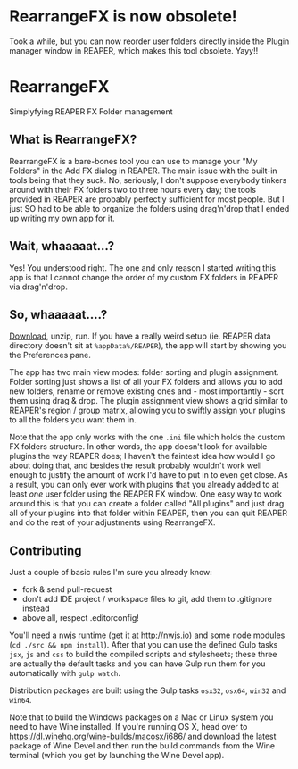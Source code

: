 RearrangeFX is now obsolete!
============================

Took a while, but you can now reorder user folders directly inside the Plugin manager window in REAPER, which makes this tool obsolete. Yayy!!

RearrangeFX
===========

Simplyfying REAPER FX Folder management


What is RearrangeFX?
--------------------
RearrangeFX is a bare-bones tool you can use to manage your "My Folders" in the Add FX dialog in REAPER.
The main issue with the built-in tools being that they suck. No, seriously, I don't suppose everybody
tinkers around with their FX folders two to three hours every day; the tools provided in REAPER are probably
perfectly sufficient for most people. But I just SO had to be able to organize the folders using drag'n'drop
that I ended up writing my own app for it.

Wait, whaaaaat...?
------------------
Yes! You understood right. The one and only reason I started writing this app is that I cannot change the order
of my custom FX folders in REAPER via drag'n'drop.

So, whaaaaat....?
-----------------
[Download](http://jahudka.github.io/rearrangefx/), unzip, run. If you have a really weird setup (ie. REAPER data directory doesn't sit at `%appData%/REAPER`),
the app will start by showing you the Preferences pane.

The app has two main view modes: folder sorting and plugin assignment. Folder sorting just shows a list of all your
FX folders and allows you to add new folders, rename or remove existing ones and - most importantly - sort them
using drag & drop. The plugin assignment view shows a grid similar to REAPER's region / group matrix, allowing you
to swiftly assign your plugins to all the folders you want them in.

Note that the app only works with the one `.ini` file which holds the custom FX folders structure. In other words,
the app doesn't look for available plugins the way REAPER does; I haven't the faintest idea how would I go about doing
that, and besides the result probably wouldn't work well enough to justify the amount of work I'd have to put in to even
get close. As a result, you can only ever work with plugins that you already added to at least _one_ user
folder using the REAPER FX window. One easy way to work around this is that you can create a folder called "All plugins"
and just drag all of your plugins into that folder within REAPER, then you can quit REAPER and do the rest of your
adjustments using RearrangeFX.

Contributing
------------
Just a couple of basic rules I'm sure you already know:
 - fork & send pull-request
 - don't add IDE project / workspace files to git, add them to .gitignore instead
 - above all, respect .editorconfig!

You'll need a nwjs runtime (get it at http://nwjs.io) and some node modules (`cd ./src && npm install`). After that
you can use the defined Gulp tasks `jsx`, `js` and `css` to build the compiled scripts and stylesheets;
these three are actually the default tasks and you can have Gulp run them for you automatically with `gulp watch`.

Distribution packages are built using the Gulp tasks `osx32`, `osx64`, `win32` and `win64`.

Note that to build the Windows packages on a Mac or Linux system you need to have Wine installed. If you're
running OS X, head over to https://dl.winehq.org/wine-builds/macosx/i686/ and download the latest package of Wine Devel
and then run the build commands from the Wine terminal (which you get by launching the Wine Devel app).
